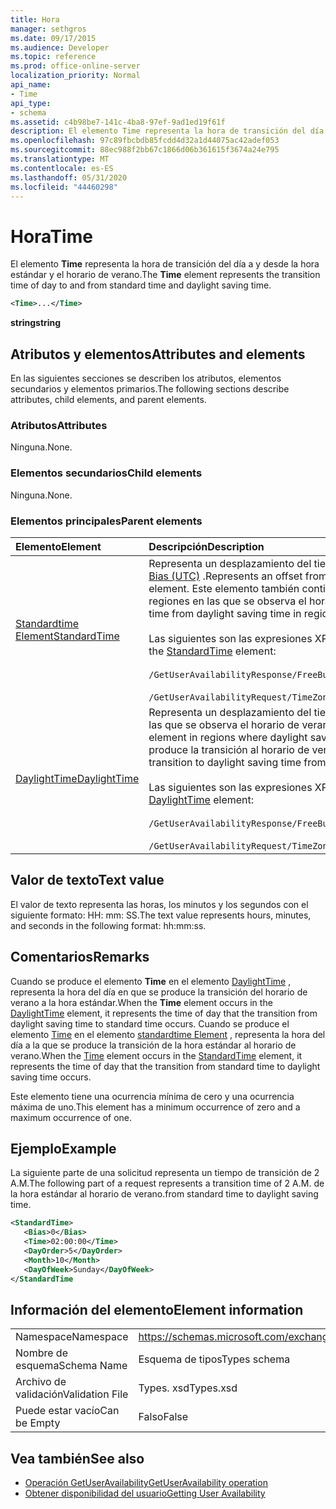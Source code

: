 ```yaml
---
title: Hora
manager: sethgros
ms.date: 09/17/2015
ms.audience: Developer
ms.topic: reference
ms.prod: office-online-server
localization_priority: Normal
api_name:
- Time
api_type:
- schema
ms.assetid: c4b98be7-141c-4ba8-97ef-9ad1ed19f61f
description: El elemento Time representa la hora de transición del día a y desde la hora estándar y el horario de verano.
ms.openlocfilehash: 97c89fbcbdb85fcdd4d32a1d44075ac42adef053
ms.sourcegitcommit: 88ec988f2bb67c1866d06b361615f3674a24e795
ms.translationtype: MT
ms.contentlocale: es-ES
ms.lasthandoff: 05/31/2020
ms.locfileid: "44460298"
---
```

# <a name="time"></a><span data-ttu-id="c55b8-103">Hora</span><span class="sxs-lookup"><span data-stu-id="c55b8-103">Time</span></span>

<span data-ttu-id="c55b8-104">El elemento **Time** representa la hora de transición del día a y desde la hora estándar y el horario de verano.</span><span class="sxs-lookup"><span data-stu-id="c55b8-104">The **Time** element represents the transition time of day to and from standard time and daylight saving time.</span></span> 
  
```xml
<Time>...</Time>
```

 <span data-ttu-id="c55b8-105">**string**</span><span class="sxs-lookup"><span data-stu-id="c55b8-105">**string**</span></span>
## <a name="attributes-and-elements"></a><span data-ttu-id="c55b8-106">Atributos y elementos</span><span class="sxs-lookup"><span data-stu-id="c55b8-106">Attributes and elements</span></span>

<span data-ttu-id="c55b8-107">En las siguientes secciones se describen los atributos, elementos secundarios y elementos primarios.</span><span class="sxs-lookup"><span data-stu-id="c55b8-107">The following sections describe attributes, child elements, and parent elements.</span></span>
  
### <a name="attributes"></a><span data-ttu-id="c55b8-108">Atributos</span><span class="sxs-lookup"><span data-stu-id="c55b8-108">Attributes</span></span>

<span data-ttu-id="c55b8-109">Ninguna.</span><span class="sxs-lookup"><span data-stu-id="c55b8-109">None.</span></span>
  
### <a name="child-elements"></a><span data-ttu-id="c55b8-110">Elementos secundarios</span><span class="sxs-lookup"><span data-stu-id="c55b8-110">Child elements</span></span>

<span data-ttu-id="c55b8-111">Ninguna.</span><span class="sxs-lookup"><span data-stu-id="c55b8-111">None.</span></span>
  
### <a name="parent-elements"></a><span data-ttu-id="c55b8-112">Elementos principales</span><span class="sxs-lookup"><span data-stu-id="c55b8-112">Parent elements</span></span>

|<span data-ttu-id="c55b8-113">**Elemento**</span><span class="sxs-lookup"><span data-stu-id="c55b8-113">**Element**</span></span>|<span data-ttu-id="c55b8-114">**Descripción**</span><span class="sxs-lookup"><span data-stu-id="c55b8-114">**Description**</span></span>|
|:-----|:-----|
|[<span data-ttu-id="c55b8-115">Standardtime Element</span><span class="sxs-lookup"><span data-stu-id="c55b8-115">StandardTime</span></span>](standardtime.md) <br/> | <span data-ttu-id="c55b8-116">Representa un desplazamiento del tiempo con respecto a la hora universal coordinada (UTC) representada por el elemento [Bias (UTC)](bias-utc.md) .</span><span class="sxs-lookup"><span data-stu-id="c55b8-116">Represents an offset from the time relative to Coordinated Universal Time (UTC) represented by the [Bias (UTC)](bias-utc.md) element.</span></span> <span data-ttu-id="c55b8-117">Este elemento también contiene información sobre la transición a la hora estándar del horario de verano en regiones en las que se observa el horario de verano.</span><span class="sxs-lookup"><span data-stu-id="c55b8-117">This element also contains information about the transition to standard time from daylight saving time in regions where daylight saving time is observed.</span></span>  <br/><br/>  <span data-ttu-id="c55b8-118">Las siguientes son las expresiones XPath para el elemento [standardtime Element](standardtime.md) :</span><span class="sxs-lookup"><span data-stu-id="c55b8-118">The following are the XPath expressions to the [StandardTime](standardtime.md) element:</span></span> <br/> <br/>  `/GetUserAvailabilityResponse/FreeBusyResponseArray/FreeBusyResponse/FreeBusyView/WorkingHours/TimeZone/StandardTime`<br/> <br/>  `/GetUserAvailabilityRequest/TimeZone/StandardTime` <br/> |
|[<span data-ttu-id="c55b8-119">DaylightTime</span><span class="sxs-lookup"><span data-stu-id="c55b8-119">DaylightTime</span></span>](daylighttime.md) <br/> | <span data-ttu-id="c55b8-120">Representa un desplazamiento del tiempo relativo a la hora UTC representado por el elemento [Bias (UTC)](bias-utc.md) en las regiones en las que se observa el horario de verano.</span><span class="sxs-lookup"><span data-stu-id="c55b8-120">Represents an offset from the time relative to UTC represented by the [Bias (UTC)](bias-utc.md) element in regions where daylight saving time is observed.</span></span> <span data-ttu-id="c55b8-121">Este elemento también contiene información sobre cuándo se produce la transición al horario de verano desde la hora estándar.</span><span class="sxs-lookup"><span data-stu-id="c55b8-121">This element also contains information about when the transition to daylight saving time from standard time occurs.</span></span>  <br/><br/>  <span data-ttu-id="c55b8-122">Las siguientes son las expresiones XPath para el elemento [DaylightTime](daylighttime.md) :</span><span class="sxs-lookup"><span data-stu-id="c55b8-122">The following are the XPath expressions to the [DaylightTime](daylighttime.md) element:</span></span>  <br/><br/>  `/GetUserAvailabilityResponse/FreeBusyResponseArray/FreeBusyResponse/FreeBusyView/WorkingHours/TimeZone/DaylightTime` <br/><br/>  `/GetUserAvailabilityRequest/TimeZone/DaylightTime` <br/> |
   
## <a name="text-value"></a><span data-ttu-id="c55b8-123">Valor de texto</span><span class="sxs-lookup"><span data-stu-id="c55b8-123">Text value</span></span>

<span data-ttu-id="c55b8-124">El valor de texto representa las horas, los minutos y los segundos con el siguiente formato: HH: mm: SS.</span><span class="sxs-lookup"><span data-stu-id="c55b8-124">The text value represents hours, minutes, and seconds in the following format: hh:mm:ss.</span></span>
  
## <a name="remarks"></a><span data-ttu-id="c55b8-125">Comentarios</span><span class="sxs-lookup"><span data-stu-id="c55b8-125">Remarks</span></span>

<span data-ttu-id="c55b8-126">Cuando se produce el elemento **Time** en el elemento [DaylightTime](daylighttime.md) , representa la hora del día en que se produce la transición del horario de verano a la hora estándar.</span><span class="sxs-lookup"><span data-stu-id="c55b8-126">When the **Time** element occurs in the [DaylightTime](daylighttime.md) element, it represents the time of day that the transition from daylight saving time to standard time occurs.</span></span> <span data-ttu-id="c55b8-127">Cuando se produce el elemento [Time](time.md) en el elemento [standardtime Element](standardtime.md) , representa la hora del día a la que se produce la transición de la hora estándar al horario de verano.</span><span class="sxs-lookup"><span data-stu-id="c55b8-127">When the [Time](time.md) element occurs in the [StandardTime](standardtime.md) element, it represents the time of day that the transition from standard time to daylight saving time occurs.</span></span> 
  
<span data-ttu-id="c55b8-128">Este elemento tiene una ocurrencia mínima de cero y una ocurrencia máxima de uno.</span><span class="sxs-lookup"><span data-stu-id="c55b8-128">This element has a minimum occurrence of zero and a maximum occurrence of one.</span></span>
  
## <a name="example"></a><span data-ttu-id="c55b8-129">Ejemplo</span><span class="sxs-lookup"><span data-stu-id="c55b8-129">Example</span></span>

<span data-ttu-id="c55b8-130">La siguiente parte de una solicitud representa un tiempo de transición de 2 A.M.</span><span class="sxs-lookup"><span data-stu-id="c55b8-130">The following part of a request represents a transition time of 2 A.M.</span></span> <span data-ttu-id="c55b8-131">de la hora estándar al horario de verano.</span><span class="sxs-lookup"><span data-stu-id="c55b8-131">from standard time to daylight saving time.</span></span>
  
```xml
<StandardTime>
   <Bias>0</Bias>
   <Time>02:00:00</Time>
   <DayOrder>5</DayOrder>
   <Month>10</Month>
   <DayOfWeek>Sunday</DayOfWeek>
</StandardTime
```

## <a name="element-information"></a><span data-ttu-id="c55b8-132">Información del elemento</span><span class="sxs-lookup"><span data-stu-id="c55b8-132">Element information</span></span>

|||
|:-----|:-----|
|<span data-ttu-id="c55b8-133">Namespace</span><span class="sxs-lookup"><span data-stu-id="c55b8-133">Namespace</span></span>  <br/> |https://schemas.microsoft.com/exchange/services/2006/types  <br/> |
|<span data-ttu-id="c55b8-134">Nombre de esquema</span><span class="sxs-lookup"><span data-stu-id="c55b8-134">Schema Name</span></span>  <br/> |<span data-ttu-id="c55b8-135">Esquema de tipos</span><span class="sxs-lookup"><span data-stu-id="c55b8-135">Types schema</span></span>  <br/> |
|<span data-ttu-id="c55b8-136">Archivo de validación</span><span class="sxs-lookup"><span data-stu-id="c55b8-136">Validation File</span></span>  <br/> |<span data-ttu-id="c55b8-137">Types. xsd</span><span class="sxs-lookup"><span data-stu-id="c55b8-137">Types.xsd</span></span>  <br/> |
|<span data-ttu-id="c55b8-138">Puede estar vacío</span><span class="sxs-lookup"><span data-stu-id="c55b8-138">Can be Empty</span></span>  <br/> |<span data-ttu-id="c55b8-139">Falso</span><span class="sxs-lookup"><span data-stu-id="c55b8-139">False</span></span>  <br/> |
   
## <a name="see-also"></a><span data-ttu-id="c55b8-140">Vea también</span><span class="sxs-lookup"><span data-stu-id="c55b8-140">See also</span></span>

- [<span data-ttu-id="c55b8-141">Operación GetUserAvailability</span><span class="sxs-lookup"><span data-stu-id="c55b8-141">GetUserAvailability operation</span></span>](getuseravailability-operation.md)
- [<span data-ttu-id="c55b8-142">Obtener disponibilidad del usuario</span><span class="sxs-lookup"><span data-stu-id="c55b8-142">Getting User Availability</span></span>](https://msdn.microsoft.com/library/d4133fcb-9b0f-4e6b-aadf-a389da83516a%28Office.15%29.aspx)

